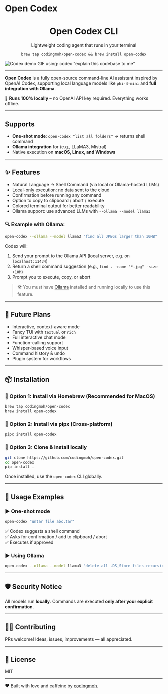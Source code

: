 # Open Codex

<h1 align="center">Open Codex CLI</h1>
<p align="center">Lightweight coding agent that runs in your terminal</p>
<p align="center"><code>brew tap codingmoh/open-codex && brew install open-codex</code></p>

![Codex demo GIF using: codex "explain this codebase to me"](./.github/demo.gif)

---

**Open Codex** is a fully open-source command-line AI assistant inspired by OpenAI Codex, supporting local language models like `phi-4-mini` and **full integration with Ollama**.

🧠 **Runs 100% locally** – no OpenAI API key required. Everything works offline.

---

## Supports

* **One-shot mode**: `open-codex "list all folders"` -> returns shell command
* **Ollama integration** for (e.g., LLaMA3, Mistral)
* Native execution on **macOS, Linux, and Windows**

---
## ✨ Features

- Natural Language → Shell Command (via local or Ollama-hosted LLMs)
- Local-only execution: no data sent to the cloud
- Confirmation before running any command
- Option to copy to clipboard / abort / execute
- Colored terminal output for better readability
- Ollama support: use advanced LLMs with `--ollama --model llama3`

### 🔍 Example with Ollama:

```bash
open-codex --ollama --model llama3 "find all JPEGs larger than 10MB"
```

Codex will:

1. Send your prompt to the Ollama API (local server, e.g. on `localhost:11434`)
2. Return a shell command suggestion (e.g., `find . -name "*.jpg" -size +10M`)
3. Prompt you to execute, copy, or abort

> 🛠️ You must have [Ollama](https://ollama.com) installed and running locally to use this feature.

---

## 🧱 Future Plans

- Interactive, context-aware mode
- Fancy TUI with `textual` or `rich`
- Full interactive chat mode
- Function-calling support
- Whisper-based voice input
- Command history & undo
- Plugin system for workflows

---

## 📦 Installation


### 🔹 Option 1: Install via Homebrew (Recommended for MacOS)

```bash
brew tap codingmoh/open-codex
brew install open-codex
```


### 🔹 Option 2: Install via pipx (Cross-platform)

```bash
pipx install open-codex
```

### 🔹 Option 3: Clone & install locally

```bash
git clone https://github.com/codingmoh/open-codex.git
cd open-codex
pip install .
```

Once installed, use the `open-codex` CLI globally.

---

## 🚀 Usage Examples

### ▶️ One-shot mode

```bash
open-codex "untar file abc.tar"
```
✅ Codex suggests a shell command  
✅ Asks for confirmation / add to clipboard / abort  
✅ Executes if approved

### ▶️ Using Ollama

```bash
open-codex --ollama --model llama3 "delete all .DS_Store files recursively"
```

---

## 🛡️ Security Notice

All models run **locally**. Commands are executed **only after your explicit confirmation**.

---

## 🧑‍💻 Contributing

PRs welcome! Ideas, issues, improvements — all appreciated.

---

## 📝 License

MIT

---

❤️ Built with love and caffeine by [codingmoh](https://github.com/codingmoh).
